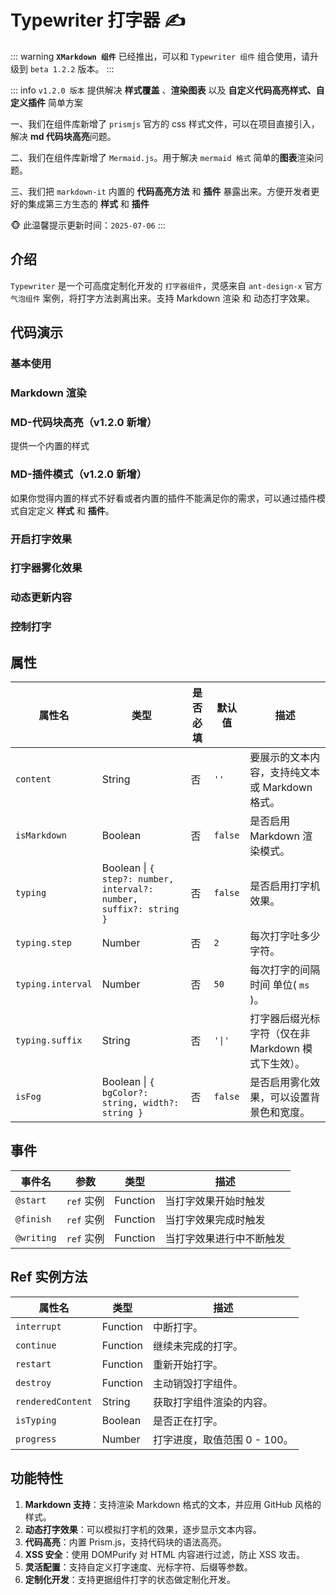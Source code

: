 # Typewriter 打字器 ✍

::: warning
**`XMarkdown 组件`** 已经推出，可以和 `Typewriter 组件` 组合使用，请升级到 `beta 1.2.2` 版本。
:::

::: info
`v1.2.0 版本` 提供解决 **样式覆盖** 、**渲染图表** 以及 **自定义代码高亮样式、自定义插件** 简单方案

一、我们在组件库新增了 `prismjs` 官方的 css 样式文件，可以在项目直接引入，解决 **md 代码块高亮**问题。

二、我们在组件库新增了 `Mermaid.js`。用于解决 `mermaid 格式` 简单的**图表**渲染问题。

三、我们把 `markdown-it` 内置的 **代码高亮方法** 和 **插件** 暴露出来。方便开发者更好的集成第三方生态的 **样式** 和 **插件**

🐵 此温馨提示更新时间：`2025-07-06`
:::

## 介绍

`Typewriter` 是一个可高度定制化开发的 `打字器组件`，灵感来自 `ant-design-x` 官方 `气泡组件` 案例，将打字方法剥离出来。支持 Markdown 渲染 和 动态打字效果。

## 代码演示

### 基本使用

<demo src="./demos/content.vue"></demo>

### Markdown 渲染

<demo src="./demos/isMarkdown.vue"></demo>

### MD-代码块高亮（v1.2.0 新增）

提供一个内置的样式

<demo src="./demos/newMarkDown.vue"></demo>

### MD-插件模式（v1.2.0 新增）

如果你觉得内置的样式不好看或者内置的插件不能满足你的需求，可以通过插件模式自定定义 **样式** 和 **插件**。

<demo src="./demos/mermaid.vue"></demo>

### 开启打字效果

<demo src="./demos/typing.vue"></demo>

### 打字器雾化效果

<demo src="./demos/isFog.vue"></demo>

### 动态更新内容

<demo src="./demos/updates.vue"></demo>

### 控制打字

<demo src="./demos/customized.vue"></demo>

## 属性

| 属性名            | 类型                                                               | 是否必填 | 默认值  | 描述                                               |
| ----------------- | ------------------------------------------------------------------ | -------- | ------- | -------------------------------------------------- |
| `content`         | String                                                             | 否       | `''`    | 要展示的文本内容，支持纯文本或 Markdown 格式。     |
| `isMarkdown`      | Boolean                                                            | 否       | `false` | 是否启用 Markdown 渲染模式。                       |
| `typing`          | Boolean \| `{ step?: number, interval?: number, suffix?: string }` | 否       | `false` | 是否启用打字机效果。                               |
| `typing.step`     | Number                                                             | 否       | `2`     | 每次打字吐多少字符。                               |
| `typing.interval` | Number                                                             | 否       | `50`    | 每次打字的间隔时间 单位( `ms` )。                  |
| `typing.suffix`   | String                                                             | 否       | `'\|'`  | 打字器后缀光标字符（仅在非 Markdown 模式下生效）。 |
| `isFog`           | Boolean \| `{ bgColor?: string, width?: string }`                  | 否       | `false` | 是否启用雾化效果，可以设置背景色和宽度。           |

## 事件

| 事件名     | 参数       | 类型     | 描述                     |
| ---------- | ---------- | -------- | ------------------------ |
| `@start`   | `ref` 实例 | Function | 当打字效果开始时触发     |
| `@finish`  | `ref` 实例 | Function | 当打字效果完成时触发     |
| `@writing` | `ref` 实例 | Function | 当打字效果进行中不断触发 |

## Ref 实例方法

| 属性名            | 类型     | 描述                         |
| ----------------- | -------- | ---------------------------- |
| `interrupt`       | Function | 中断打字。                   |
| `continue`        | Function | 继续未完成的打字。           |
| `restart`         | Function | 重新开始打字。               |
| `destroy`         | Function | 主动销毁打字组件。           |
| `renderedContent` | String   | 获取打字组件渲染的内容。     |
| `isTyping`        | Boolean  | 是否正在打字。               |
| `progress`        | Number   | 打字进度，取值范围 0 - 100。 |

## 功能特性

1. **Markdown 支持**：支持渲染 Markdown 格式的文本，并应用 GitHub 风格的样式。
2. **动态打字效果**：可以模拟打字机的效果，逐步显示文本内容。
3. **代码高亮**：内置 Prism.js，支持代码块的语法高亮。
4. **XSS 安全**：使用 DOMPurify 对 HTML 内容进行过滤，防止 XSS 攻击。
5. **灵活配置**：支持自定义打字速度、光标字符、后缀等参数。
6. **定制化开发**：支持更据组件打字的状态做定制化开发。
